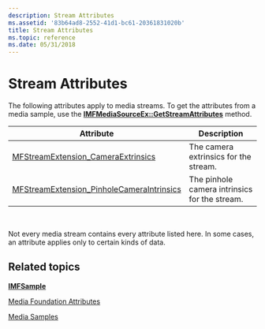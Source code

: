 ```yaml
---
description: Stream Attributes
ms.assetid: '83b64ad8-2552-41d1-bc61-20361831020b'
title: Stream Attributes
ms.topic: reference
ms.date: 05/31/2018
---
```


# Stream Attributes

The following attributes apply to media streams. To get the attributes from a media sample, use the [**IMFMediaSourceEx::GetStreamAttributes**](/windows/desktop/api/mfidl/nf-mfidl-imfmediasourceex-getstreamattributes) method.



| Attribute                                                                                   | Description                                   |
|---------------------------------------------------------------------------------------------|-----------------------------------------------|
| [MFStreamExtension\_CameraExtrinsics](mfstreamextension-cameraextrinsics.md)               | The camera extrinsics for the stream.         |
| [MFStreamExtension\_PinholeCameraIntrinsics](mfstreamextension-pinholecameraintrinsics.md) | The pinhole camera intrinsics for the stream. |



 

Not every media stream contains every attribute listed here. In some cases, an attribute applies only to certain kinds of data.

## Related topics

<dl> <dt>

[**IMFSample**](/windows/desktop/api/mfobjects/nn-mfobjects-imfsample)
</dt> <dt>

[Media Foundation Attributes](media-foundation-attributes.md)
</dt> <dt>

[Media Samples](media-samples.md)
</dt> </dl>

 

 



